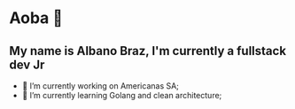 # Aoba 👋

## My name is Albano Braz, I'm currently a fullstack dev Jr



- 🔭 I’m currently working on Americanas SA;
- 🌱 I’m currently learning Golang and clean architecture;
